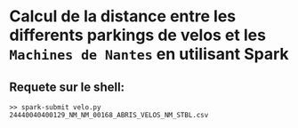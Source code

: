 # Calcul de la distance entre les differents parkings de velos et les `Machines de Nantes` en utilisant Spark

## Requete sur le shell: 
```shell 
>> spark-submit velo.py 24440040400129_NM_NM_00168_ABRIS_VELOS_NM_STBL.csv